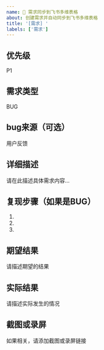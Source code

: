 ```yaml
---
name: 🚀 需求同步到飞书多维表格
about: 创建需求并自动同步到飞书多维表格
title: '[需求] '
labels: ['需求']
---
```


## 优先级
P1

## 需求类型
BUG

## bug来源（可选）
用户反馈

## 详细描述
请在此描述具体需求内容...

## 复现步骤（如果是BUG）
1.
2.
3.

## 期望结果
请描述期望的结果

## 实际结果
请描述实际发生的情况

## 截图或录屏
如果相关，请添加截图或录屏链接